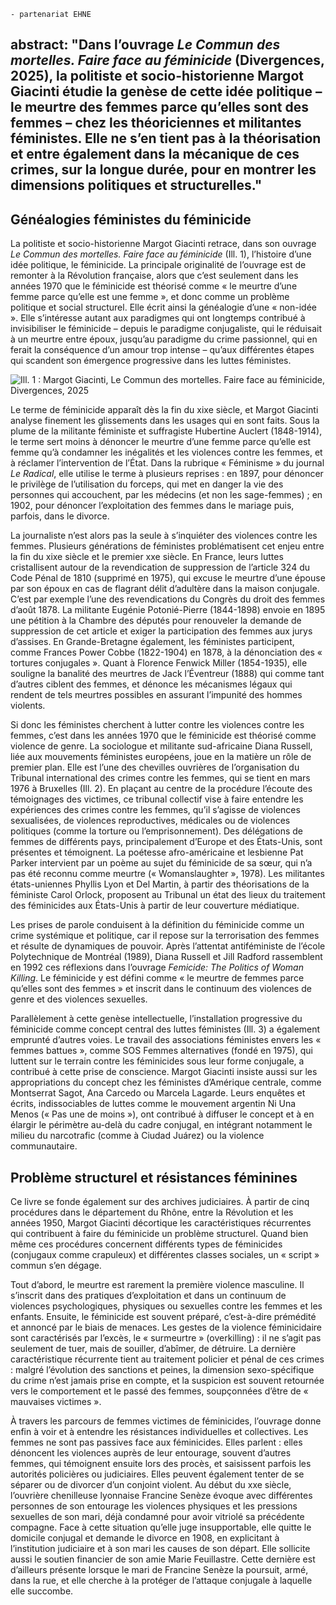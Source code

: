     - partenariat EHNE


abstract: "Dans l’ouvrage *Le Commun des mortelles. Faire face au féminicide* (Divergences, 2025), la politiste et socio-historienne Margot Giacinti étudie la genèse de cette idée politique – le meurtre des femmes parce qu’elles sont des femmes – chez les théoriciennes et militantes féministes. Elle ne s’en tient pas à la théorisation et entre également dans la mécanique de ces crimes, sur la longue durée, pour en montrer les dimensions politiques et structurelles."
---


## Généalogies féministes du féminicide


La politiste et socio-historienne Margot Giacinti retrace, dans son ouvrage *Le Commun des mortelles. Faire face au féminicide* (Ill. 1), l’histoire d’une idée politique, le féminicide. La principale originalité de l’ouvrage est de remonter à la Révolution française, alors que c’est seulement dans les années 1970 que le féminicide est théorisé comme « le meurtre d’une femme parce qu’elle est une femme », et donc comme un problème politique et social structurel. Elle écrit ainsi la généalogie d’une « non-idée ». Elle s’intéresse autant aux paradigmes qui ont longtemps contribué à invisibiliser le féminicide – depuis le paradigme conjugaliste, qui le réduisait à un meurtre entre époux, jusqu’au paradigme du crime passionnel, qui en ferait la conséquence d’un amour trop intense – qu’aux différentes étapes qui scandent son émergence progressive dans les luttes féministes. 


![Ill. 1 : Margot Giacinti, *Le Commun des mortelles. Faire face au féminicide*, Divergences, 2025](lecommundesmortelles‧png)


Le terme de féminicide apparaît dès la fin du xixe siècle, et Margot Giacinti analyse finement les glissements dans les usages qui en sont faits. Sous la plume de la militante féministe et suffragiste Hubertine Auclert (1848-1914), le terme sert moins à dénoncer le meurtre d’une femme parce qu’elle est femme qu’à condamner les inégalités et les violences contre les femmes, et à réclamer l’intervention de l’État. Dans la rubrique « Féminisme » du journal *Le Radical*, elle utilise le terme à plusieurs reprises : en 1897, pour dénoncer le privilège de l’utilisation du forceps, qui met en danger la vie des personnes qui accouchent, par les médecins (et non les sage-femmes) ; en 1902, pour dénoncer l’exploitation des femmes dans le mariage puis, parfois, dans le divorce.


La journaliste n’est alors pas la seule à s’inquiéter des violences contre les femmes. Plusieurs générations de féministes problématisent cet enjeu entre la fin du xixe siècle et le premier xxe siècle. En France, leurs luttes cristallisent autour de la revendication de suppression de l’article 324 du Code Pénal de 1810 (supprimé en 1975), qui excuse le meurtre d’une épouse par son époux en cas de flagrant délit d’adultère dans la maison conjugale. C’est par exemple l’une des revendications du Congrès du droit des femmes d’août 1878. La militante Eugénie Potonié-Pierre (1844-1898) envoie en 1895 une pétition à la Chambre des députés pour renouveler la demande de suppression de cet article et exiger la participation des femmes aux jurys d’assises. En Grande-Bretagne également, les féministes participent, comme Frances Power Cobbe (1822-1904) en 1878, à la dénonciation des « tortures conjugales ». Quant à Florence Fenwick Miller (1854-1935), elle souligne la banalité des meurtres de Jack l’Éventreur (1888) qui comme tant d’autres ciblent des femmes, et dénonce les mécanismes légaux qui rendent de tels meurtres possibles en assurant l’impunité des hommes violents. 


Si donc les féministes cherchent à lutter contre les violences contre les femmes, c’est dans les années 1970 que le féminicide est théorisé comme violence de genre. La sociologue et militante sud-africaine Diana Russell, liée aux mouvements féministes européens, joue en la matière un rôle de premier plan. Elle est l’une des chevilles ouvrières de l’organisation du Tribunal international des crimes contre les femmes, qui se tient en mars 1976 à Bruxelles (Ill. 2). En plaçant au centre de la procédure l’écoute des témoignages des victimes, ce tribunal collectif vise à faire entendre les expériences des crimes contre les femmes, qu’il s’agisse de violences sexualisées, de violences reproductives, médicales ou de violences politiques (comme la torture ou l’emprisonnement). Des délégations de femmes de différents pays, principalement d’Europe et des États-Unis, sont présentes et témoignent. La poétesse afro-américaine et lesbienne Pat Parker intervient par un poème au sujet du féminicide de sa sœur, qui n’a pas été reconnu comme meurtre (« Womanslaughter », 1978). Les militantes états-uniennes Phyllis Lyon et Del Martin, à partir des théorisations de la féministe Carol Orlock, proposent au Tribunal un état des lieux du traitement des féminicides aux États-Unis à partir de leur couverture médiatique. 


Les prises de parole conduisent à la définition du féminicide comme un crime systémique et politique, car il repose sur la terrorisation des femmes et résulte de dynamiques de pouvoir. Après l’attentat antiféministe de l’école Polytechnique de Montréal (1989), Diana Russell et Jill Radford rassemblent en 1992 ces réflexions dans l’ouvrage *Femicide: The Politics of Woman Killing*. Le féminicide y est défini comme « le meurtre de femmes parce qu’elles sont des femmes » et inscrit dans le continuum des violences de genre et des violences sexuelles.


Parallèlement à cette genèse intellectuelle, l’installation progressive du féminicide comme concept central des luttes féministes (Ill. 3) a également emprunté d’autres voies. Le travail des associations féministes envers les « femmes battues », comme SOS Femmes alternatives (fondé en 1975), qui luttent sur le terrain contre les féminicides sous leur forme conjugale, a contribué à cette prise de conscience. Margot Giacinti insiste aussi sur les appropriations du concept chez les féministes d’Amérique centrale, comme Montserrat Sagot, Ana Carcedo ou Marcela Lagarde. Leurs enquêtes et écrits, indissociables de luttes comme le mouvement argentin Ni Una Menos (« Pas une de moins »), ont contribué à diffuser le concept et à en élargir le périmètre au-delà du cadre conjugal, en intégrant notamment le milieu du narcotrafic (comme à Ciudad Juárez) ou la violence communautaire.


## Problème structurel et résistances féminines


Ce livre se fonde également sur des archives judiciaires. À partir de cinq procédures dans le département du Rhône, entre la Révolution et les années 1950, Margot Giacinti décortique les caractéristiques récurrentes qui contribuent à faire du féminicide un problème structurel. Quand bien même ces procédures concernent différents types de féminicides (conjugaux comme crapuleux) et différentes classes sociales, un « script » commun s’en dégage.


Tout d’abord, le meurtre est rarement la première violence masculine. Il s’inscrit dans des pratiques d’exploitation et dans un continuum de violences psychologiques, physiques ou sexuelles contre les femmes et les enfants. Ensuite, le féminicide est souvent préparé, c’est-à-dire prémédité et annoncé par le biais de menaces. Les gestes de la violence féminicidaire sont caractérisés par l’excès, le « surmeurtre » (overkilling) : il ne s’agit pas seulement de tuer, mais de souiller, d’abîmer, de détruire. La dernière caractéristique récurrente tient au traitement policier et pénal de ces crimes : malgré l’évolution des sanctions et peines, la dimension sexo-spécifique du crime n’est jamais prise en compte, et la suspicion est souvent retournée vers le comportement et le passé des femmes, soupçonnées d’être de « mauvaises victimes ».


À travers les parcours de femmes victimes de féminicides, l’ouvrage donne enfin à voir et à entendre les résistances individuelles et collectives. Les femmes ne sont pas passives face aux féminicides. Elles parlent : elles dénoncent les violences auprès de leur entourage, souvent d’autres femmes, qui témoignent ensuite lors des procès, et saisissent parfois les autorités policières ou judiciaires. Elles peuvent également tenter de se séparer ou de divorcer d’un conjoint violent. Au début du xxe siècle, l’ouvrière chenilleuse lyonnaise Francine Senèze évoque avec différentes personnes de son entourage les violences physiques et les pressions sexuelles de son mari, déjà condamné pour avoir vitriolé sa précédente compagne. Face à cette situation qu’elle juge insupportable, elle quitte le domicile conjugal et demande le divorce en 1908, en explicitant à l’institution judiciaire et à son mari les causes de son départ. Elle sollicite aussi le soutien financier de son amie Marie Feuillastre. Cette dernière est d’ailleurs présente lorsque le mari de Francine Senèze la poursuit, armé, dans la rue, et elle cherche à la protéger de l’attaque conjugale à laquelle elle succombe.
